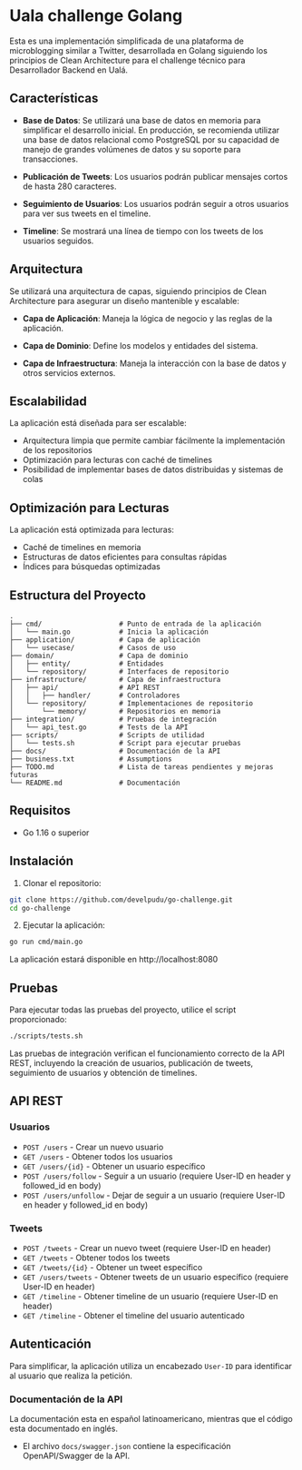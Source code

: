 # Uala challenge Golang

Esta es una implementación simplificada de una plataforma de microblogging similar a Twitter, desarrollada en Golang siguiendo los principios de Clean Architecture para el challenge técnico para Desarrollador Backend en Ualá.

## Características

- **Base de Datos**: Se utilizará una base de datos en memoria para simplificar el desarrollo inicial. En producción, se recomienda utilizar una base de datos relacional como PostgreSQL por su capacidad de manejo de grandes volúmenes de datos y su soporte para transacciones.

- **Publicación de Tweets**: Los usuarios podrán publicar mensajes cortos de hasta 280 caracteres.

- **Seguimiento de Usuarios**: Los usuarios podrán seguir a otros usuarios para ver sus tweets en el timeline.

- **Timeline**: Se mostrará una línea de tiempo con los tweets de los usuarios seguidos.


## Arquitectura

Se utilizará una arquitectura de capas, siguiendo principios de Clean Architecture para asegurar un diseño mantenible y escalable:

- **Capa de Aplicación**: Maneja la lógica de negocio y las reglas de la aplicación.

- **Capa de Dominio**: Define los modelos y entidades del sistema.

- **Capa de Infraestructura**: Maneja la interacción con la base de datos y otros servicios externos.

## Escalabilidad

La aplicación está diseñada para ser escalable:

- Arquitectura limpia que permite cambiar fácilmente la implementación de los repositorios
- Optimización para lecturas con caché de timelines
- Posibilidad de implementar bases de datos distribuidas y sistemas de colas

## Optimización para Lecturas

La aplicación está optimizada para lecturas:

- Caché de timelines en memoria
- Estructuras de datos eficientes para consultas rápidas
- Índices para búsquedas optimizadas

## Estructura del Proyecto

```
.
├── cmd/                   # Punto de entrada de la aplicación
│   └── main.go            # Inicia la aplicación
├── application/           # Capa de aplicación
│   └── usecase/           # Casos de uso
├── domain/                # Capa de dominio
│   ├── entity/            # Entidades
│   └── repository/        # Interfaces de repositorio
├── infrastructure/        # Capa de infraestructura
│   ├── api/               # API REST
│   │   ├── handler/       # Controladores
│   └── repository/        # Implementaciones de repositorio
│       └── memory/        # Repositorios en memoria
├── integration/           # Pruebas de integración
│   └── api_test.go        # Tests de la API
├── scripts/               # Scripts de utilidad
│   └── tests.sh           # Script para ejecutar pruebas
├── docs/                  # Documentación de la API
├── business.txt           # Assumptions
├── TODO.md                # Lista de tareas pendientes y mejoras futuras
└── README.md              # Documentación
```

## Requisitos

- Go 1.16 o superior

## Instalación

1. Clonar el repositorio:

```bash
git clone https://github.com/develpudu/go-challenge.git
cd go-challenge
```

2. Ejecutar la aplicación:

```bash
go run cmd/main.go
```

La aplicación estará disponible en http://localhost:8080

## Pruebas

Para ejecutar todas las pruebas del proyecto, utilice el script proporcionado:

```bash
./scripts/tests.sh
```

Las pruebas de integración verifican el funcionamiento correcto de la API REST, incluyendo la creación de usuarios, publicación de tweets, seguimiento de usuarios y obtención de timelines.

## API REST

### Usuarios

- `POST /users` - Crear un nuevo usuario
- `GET /users` - Obtener todos los usuarios
- `GET /users/{id}` - Obtener un usuario específico
- `POST /users/follow` - Seguir a un usuario (requiere User-ID en header y followed_id en body)
- `POST /users/unfollow` - Dejar de seguir a un usuario (requiere User-ID en header y followed_id en body)

### Tweets

- `POST /tweets` - Crear un nuevo tweet (requiere User-ID en header)
- `GET /tweets` - Obtener todos los tweets
- `GET /tweets/{id}` - Obtener un tweet específico
- `GET /users/tweets` - Obtener tweets de un usuario específico (requiere User-ID en header)
- `GET /timeline` - Obtener timeline de un usuario (requiere User-ID en header)
- `GET /timeline` - Obtener el timeline del usuario autenticado

## Autenticación

Para simplificar, la aplicación utiliza un encabezado `User-ID` para identificar al usuario que realiza la petición.

### Documentación de la API

La documentación esta en español latinoamericano, mientras que el código esta documentado en inglés.

- El archivo `docs/swagger.json` contiene la especificación OpenAPI/Swagger de la API.